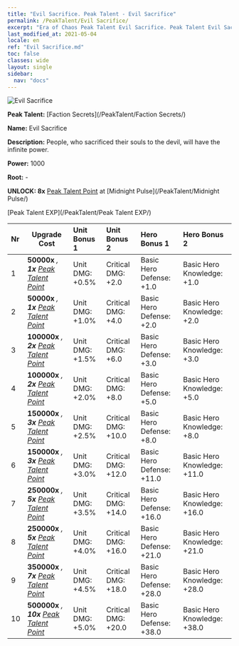 ```yaml
---
title: "Evil Sacrifice. Peak Talent - Evil Sacrifice"
permalink: /PeakTalent/Evil Sacrifice/
excerpt: "Era of Chaos Peak Talent Evil Sacrifice. Peak Talent Evil Sacrifice. Evil Sacrifice"
last_modified_at: 2021-05-04
locale: en
ref: "Evil Sacrifice.md"
toc: false
classes: wide
layout: single
sidebar:
  nav: "docs"
---
```


  ![Evil Sacrifice](/images/pt/talent_3011.png)

  **Peak Talent:** [Faction Secrets](/PeakTalent/Faction Secrets/)

  **Name:** Evil Sacrifice

  **Description:** People, who sacrificed their souls to the devil, will have the infinite power.

  **Power:** 1000

  **Root:** -

  **UNLOCK: 8x** [Peak Talent Point](/Items/con_934/) at [Midnight Pulse](/PeakTalent/Midnight Pulse/)

  [Peak Talent EXP](/PeakTalent/Peak Talent EXP/)

  | Nr | Upgrade Cost | Unit Bonus 1 | Unit Bonus 2 | Hero Bonus 1 | Hero Bonus 2 |
  |:---|--------------|:-------------|:-------------|:-------------|:-------------|
  | 1 |  **50000x** <i class="fas fa-coins"/>, **1x** [Peak Talent Point](/Items/con_934/) | Unit DMG: +0.5% | Critical DMG: +2.0 | Basic Hero Defense: +1.0 | Basic Hero Knowledge: +1.0 |
  | 2 |  **50000x** <i class="fas fa-coins"/>, **1x** [Peak Talent Point](/Items/con_934/) | Unit DMG: +1.0% | Critical DMG: +4.0 | Basic Hero Defense: +2.0 | Basic Hero Knowledge: +2.0 |
  | 3 |  **100000x** <i class="fas fa-coins"/>, **2x** [Peak Talent Point](/Items/con_934/) | Unit DMG: +1.5% | Critical DMG: +6.0 | Basic Hero Defense: +3.0 | Basic Hero Knowledge: +3.0 |
  | 4 |  **100000x** <i class="fas fa-coins"/>, **2x** [Peak Talent Point](/Items/con_934/) | Unit DMG: +2.0% | Critical DMG: +8.0 | Basic Hero Defense: +5.0 | Basic Hero Knowledge: +5.0 |
  | 5 |  **150000x** <i class="fas fa-coins"/>, **3x** [Peak Talent Point](/Items/con_934/) | Unit DMG: +2.5% | Critical DMG: +10.0 | Basic Hero Defense: +8.0 | Basic Hero Knowledge: +8.0 |
  | 6 |  **150000x** <i class="fas fa-coins"/>, **3x** [Peak Talent Point](/Items/con_934/) | Unit DMG: +3.0% | Critical DMG: +12.0 | Basic Hero Defense: +11.0 | Basic Hero Knowledge: +11.0 |
  | 7 |  **250000x** <i class="fas fa-coins"/>, **5x** [Peak Talent Point](/Items/con_934/) | Unit DMG: +3.5% | Critical DMG: +14.0 | Basic Hero Defense: +16.0 | Basic Hero Knowledge: +16.0 |
  | 8 |  **250000x** <i class="fas fa-coins"/>, **5x** [Peak Talent Point](/Items/con_934/) | Unit DMG: +4.0% | Critical DMG: +16.0 | Basic Hero Defense: +21.0 | Basic Hero Knowledge: +21.0 |
  | 9 |  **350000x** <i class="fas fa-coins"/>, **7x** [Peak Talent Point](/Items/con_934/) | Unit DMG: +4.5% | Critical DMG: +18.0 | Basic Hero Defense: +28.0 | Basic Hero Knowledge: +28.0 |
  | 10 |  **500000x** <i class="fas fa-coins"/>, **10x** [Peak Talent Point](/Items/con_934/) | Unit DMG: +5.0% | Critical DMG: +20.0 | Basic Hero Defense: +38.0 | Basic Hero Knowledge: +38.0 |

